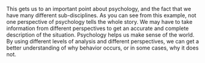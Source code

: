 This gets us to an important point about psychology, and the fact that we have many different sub-disciplines. As you can see from this example, not one perspective of psychology tells the whole story. We may have to take information from different perspectives to get an accurate and complete description of the situation. Psychology helps us make sense of the world. By using different levels of analysis and different perspectives, we can get a better understanding of why behavior occurs, or in some cases, why it does not. 